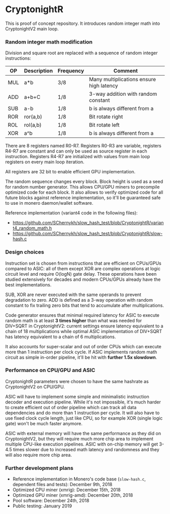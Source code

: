 # CryptonightR 

This is proof of concept repository. It introduces random integer math into CryptonightV2 main loop.

### Random integer math modification

Division and square root are replaced with a sequence of random integer instructions:

OP|Description|Frequency|Comment
--|-----------|---------|-------
MUL|a\*b|3/8|Many multiplications ensure high latency
ADD|a+b+C|1/8|3-way addition with random constant
SUB|a-b|1/8|b is always different from a
ROR|ror(a,b)|1/8|Bit rotate right
ROL|rol(a,b)|1/8|Bit rotate left
XOR|a^b|1/8|b is always different from a

There are 8 registers named R0-R7. Registers R0-R3 are variable, registers R4-R7 are constant and can only be used as source register in each instruction. Registers R4-R7 are initialized with values from main loop registers on every main loop iteration.

All registers are 32 bit to enable efficient GPU implementation.

The random sequence changes every block. Block height is used as a seed for random number generator. This allows CPU/GPU miners to precompile optimized code for each block. It also allows to verify optimized code for all future blocks against reference implementation, so it'll be guaranteed safe to use in monero daemon/wallet software.

Reference implementation (variant4 code in the following files):
- https://github.com/SChernykh/slow_hash_test/blob/CryptonightR/variant4_random_math.h
- https://github.com/SChernykh/slow_hash_test/blob/CryptonightR/slow-hash.c

### Design choices

Instruction set is chosen from instructions that are efficient on CPUs/GPUs compared to ASIC: all of them except XOR are complex operations at logic circuit level and require O(logN) gate delay. These operations have been studied extensively for decades and modern CPUs/GPUs already have the best implementations.

SUB, XOR are never executed with the same operands to prevent degradation to zero. ADD is defined as a 3-way operation with random constant to fix trailing zero bits that tend to accumulate after multiplications.

Code generator ensures that minimal required latency for ASIC to execute random math is at least **3 times higher** than what was needed for DIV+SQRT in CryptonightV2: current settings ensure latency equivalent to a chain of 18 multiplications while optimal ASIC implementation of DIV+SQRT has latency equivalent to a chain of 6 multiplications.

It also accounts for super-scalar and out of order CPUs which can execute more than 1 instruction per clock cycle. If ASIC implements random math circuit as simple in-order pipeline, it'll be hit with **further 1.5x slowdown**.

### Performance on CPU/GPU and ASIC

CryptonightR parameters were chosen to have the same hashrate as CryptonightV2 on CPU/GPU.

ASIC will have to implement some simple and minimalistic instruction decoder and execution pipeline. While it's not impossible, it's much harder to create efficient out of order pipeline which can track all data dependencies and do more than 1 instruction per cycle. It will also have to use fixed clock cycle length, just like CPU, so for example XOR (single logic gate) won't be much faster anymore.

ASIC with external memory will have the same performance as they did on CryptonightV2, but they will require much more chip area to implement multiple CPU-like execution pipelines.
ASIC with on-chip memory will get 3-4.5 times slower due to increased math latency and randomness and they will also require more chip area.

### Further development plans

- Reference implementation in Monero's code base (`slow-hash.c`, dependent files and tests): December 9th, 2018
- Optimized CPU miner (xmrig): December 15th, 2018
- Optimized GPU miner (xmrig-amd): December 20th, 2018
- Pool software: December 24th, 2018
- Public testing: January 2019
